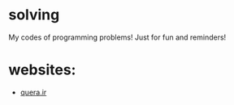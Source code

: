 # solving
My codes of programming problems! Just for fun and reminders!

# websites:
- [quera.ir](www.quera.ir)
